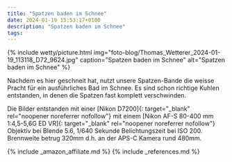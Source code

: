 ```yaml
---
title: "Spatzen baden im Schnee"
date: 2024-01-19 15:53:17+0100
description: "Spatzen baden im Schnee"
tags:
---
```


{% include wetty/picture.html img="foto-blog/Thomas_Wetterer_2024-01-19_113118_D72_9624.jpg" caption="Spatzen baden im Schnee" alt="Spatzen baden im Schnee" %}

Nachdem es hier geschneit hat, nutzt unsere Spatzen-Bande die weisse Pracht für ein ausführliches Bad im Schnee. Es sind schon richtige Kuhlen entstanden, in denen die Spatzen fast komplett verschwinden.

Die Bilder entstanden mit einer [Nikon D7200]{: target="_blank" rel="noopener noreferrer nofollow"} mit einem [Nikon AF-S 80-400 mm 1:4,5-5,6G ED VR]{: target="_blank" rel="noopener noreferrer nofollow"} Objektiv bei Blende 5.6, 1/640 Sekunde Belichtungszeit bei ISO 200. Brennweite betrug 320mm d.h. an der APS-C Kamera rund 480mm.

{% include _amazon_affiliate.md %}
{% include _references.md %}
